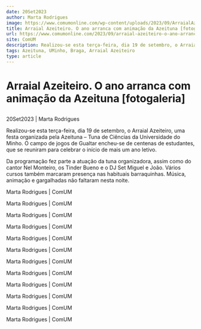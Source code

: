 ```yaml
---
date: 20Set2023
author: Marta Rodrigues
image: https://www.comumonline.com/wp-content/uploads/2023/09/ArraialAzeiteiro_MartaRodrigues13-1500x1000.jpg
title: Arraial Azeiteiro. O ano arranca com animação da Azeituna [fotogaleria]
url: https://www.comumonline.com/2023/09/arraial-azeiteiro-o-ano-arranca-com-animacao-da-azeituna/
site: ComUM
description: Realizou-se esta terça-feira, dia 19 de setembro, o Arraial Azeiteiro, uma festa organizada pela Azeituna - Tuna de Ciências da Universidade do Minho.
tags: Azeituna, UMinho, Braga, Arraial Azeiteiro
type: article
---
```



# Arraial Azeiteiro. O ano arranca com animação da Azeituna [fotogaleria]

## 

20Set2023 | Marta Rodrigues

Realizou-se esta terça-feira, dia 19 de setembro, o Arraial Azeiteiro, uma festa organizada pela Azeituna – Tuna de Ciências da Universidade do Minho. O campo de jogos de Gualtar encheu-se de centenas de estudantes, que se reuniram para celebrar o início de mais um ano letivo.

Da programação fez parte a atuação da tuna organizadora, assim como do cantor Nel Monteiro, os Tinder Bueno e o DJ Set Miguel e João. Vários cursos também marcaram presença nas habituais barraquinhas. Música, animação e gargalhadas não faltaram nesta noite.

Marta Rodrigues | ComUM

Marta Rodrigues | ComUM

Marta Rodrigues | ComUM

Marta Rodrigues | ComUM

Marta Rodrigues | ComUM

Marta Rodrigues | ComUM

Marta Rodrigues | ComUM

Marta Rodrigues | ComUM

Marta Rodrigues | ComUM

Marta Rodrigues | ComUM

Marta Rodrigues | ComUM

Marta Rodrigues | ComUM

